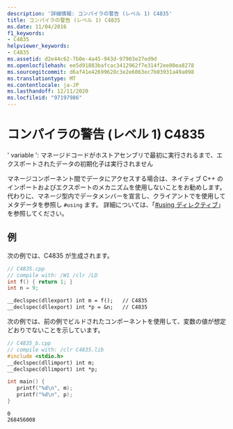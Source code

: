 ```yaml
---
description: '詳細情報: コンパイラの警告 (レベル 1) C4835'
title: コンパイラの警告 (レベル 1) C4835
ms.date: 11/04/2016
f1_keywords:
- C4835
helpviewer_keywords:
- C4835
ms.assetid: d2e44c62-7b0e-4a45-943d-97903e27ed9d
ms.openlocfilehash: ee5d91883bafcac3412962f7e314f2ee00ea8278
ms.sourcegitcommit: d6af41e42699628c3e2e6063ec7b03931a49a098
ms.translationtype: MT
ms.contentlocale: ja-JP
ms.lasthandoff: 12/11/2020
ms.locfileid: "97197986"
---
```

# <a name="compiler-warning-level-1-c4835"></a>コンパイラの警告 (レベル 1) C4835

' variable ': マネージドコードがホストアセンブリで最初に実行されるまで、エクスポートされたデータの初期化子は実行されません

マネージコンポーネント間でデータにアクセスする場合は、ネイティブ C++ のインポートおよびエクスポートのメカニズムを使用しないことをお勧めします。 代わりに、マネージ型内でデータメンバーを宣言し、クライアントでを使用してメタデータを参照し `#using` ます。 詳細については、「[#using ディレクティブ](../../preprocessor/hash-using-directive-cpp.md)」を参照してください。

## <a name="examples"></a>例

次の例では、C4835 が生成されます。

```cpp
// C4835.cpp
// compile with: /W1 /clr /LD
int f() { return 1; }
int n = 9;

__declspec(dllexport) int m = f();   // C4835
__declspec(dllexport) int *p = &n;   // C4835
```

次の例では、前の例でビルドされたコンポーネントを使用して、変数の値が想定どおりでないことを示しています。

```cpp
// C4835_b.cpp
// compile with: /clr C4835.lib
#include <stdio.h>
__declspec(dllimport) int m;
__declspec(dllimport) int *p;

int main() {
   printf("%d\n", m);
   printf("%d\n", p);
}
```

```Output
0
268456008
```
